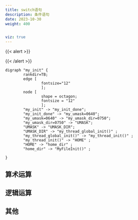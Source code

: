 ```yaml
---
title: switch语句
description: 条件语句
date: 2023-10-30
weight: 400


viz: true
---
```

<style>
th, td {
  border: 1px solid rgb(190, 190, 190);
}
</style>
{{< alert >}}

{{< /alert >}}


```viz-dot
digraph "my_init" {
        rankdir=TB;
        edge [
                fontsize="12"
                ];
        node [
                shape = octagon;
                fontsize = "12"
                ];
        "my_init" -> "my_init_done";
        "my_init_done" -> "my_umask=0640";
        "my_umask=0640" -> "my_umask_dir=0750";
        "my_umask_dir=0750" -> "UMASK";
        "UMASK" -> "UMASK_DIR";
        "UMASK_DIR" -> "my_thread_global_init()" ;
        "my_thread_global_init()" -> "my_thread_init()" ;
        "my_thread_init()" -> "HOME" ;
        "HOME" -> "home_dir" ;
        "home_dir" -> "MyFileInit()" ;

}
```

## 算术运算

## 逻辑运算

## 其他



